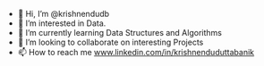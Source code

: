 - 👋 Hi, I’m @krishnendudb
- 👀 I’m interested in Data.
- 🌱 I’m currently learning Data Structures and Algorithms
- 💞️ I’m looking to collaborate on interesting Projects
- 📫 How to reach me www.linkedin.com/in/krishnenduduttabanik

<!---
krishnendudb/krishnendudb is a ✨ special ✨ repository because its `README.md` (this file) appears on your GitHub profile.
You can click the Preview link to take a look at your changes.
--->
